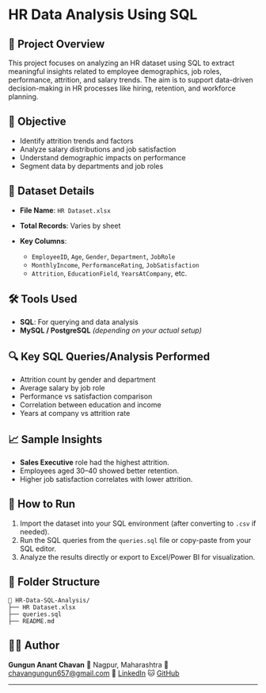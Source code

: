 
# HR Data Analysis Using SQL

## 📌 Project Overview

This project focuses on analyzing an HR dataset using SQL to extract meaningful insights related to employee demographics, job roles, performance, attrition, and salary trends. The aim is to support data-driven decision-making in HR processes like hiring, retention, and workforce planning.

## 🧠 Objective

* Identify attrition trends and factors
* Analyze salary distributions and job satisfaction
* Understand demographic impacts on performance
* Segment data by departments and job roles

## 📂 Dataset Details

* **File Name**: `HR Dataset.xlsx`
* **Total Records**: Varies by sheet
* **Key Columns**:

  * `EmployeeID`, `Age`, `Gender`, `Department`, `JobRole`
  * `MonthlyIncome`, `PerformanceRating`, `JobSatisfaction`
  * `Attrition`, `EducationField`, `YearsAtCompany`, etc.

## 🛠️ Tools Used

* **SQL**: For querying and data analysis
* **MySQL / PostgreSQL** *(depending on your actual setup)*

## 🔍 Key SQL Queries/Analysis Performed

* Attrition count by gender and department
* Average salary by job role
* Performance vs satisfaction comparison
* Correlation between education and income
* Years at company vs attrition rate

## 📈 Sample Insights

* **Sales Executive** role had the highest attrition.
* Employees aged 30–40 showed better retention.
* Higher job satisfaction correlates with lower attrition.

## 🧾 How to Run

1. Import the dataset into your SQL environment (after converting to `.csv` if needed).
2. Run the SQL queries from the `queries.sql` file or copy-paste from your SQL editor.
3. Analyze the results directly or export to Excel/Power BI for visualization.

## 📌 Folder Structure

```
📁 HR-Data-SQL-Analysis/
├── HR Dataset.xlsx
├── queries.sql
├── README.md
```

## 👩‍💻 Author

**Gungun Anant Chavan**
📍 Nagpur, Maharashtra
📧 [chavangungun657@gmail.com](mailto:chavangungun657@gmail.com)
🔗 [LinkedIn](https://www.linkedin.com/in/gungun-chavan-822440259/)
🐱 [GitHub](https://github.com/datawithgungun)

---
